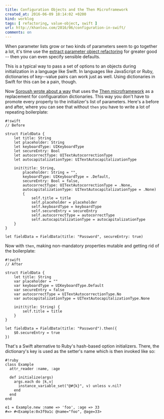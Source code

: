 ```yaml
---
title: Configuration Objects and the Then Microframework
created_at: 2016-06-09 18:14:02 +0200
kind: worklog
tags: [ refactoring, value-object, swift ]
url: http://khanlou.com/2016/06/configuration-in-swift/
comments: on
---
```


When parameter lists grow or two kinds of parameters seem to go together a lot, it's time use the [extract parameter object refactoring](http://refactoring.com/catalog/introduceParameterObject.html) for greater good -- then you can even specify sensible defaults. 

This is a typical way to pass a set of options to an objects during initialization in a language like Swift. In languages like JavaScript or Ruby, dictionaries of key--value pairs can work just as well. Using dictionaries in Swift for this can be a pain, though.

Now [Soroush wrote about a way](http://khanlou.com/2016/06/configuration-in-swift/) that uses the [Then microframework](https://github.com/devxoul/Then) as a replacement for configuaration dictionaries. This way you don't have to promote every property to the initializer's list of parameters. Here's a before and after, where you can see that without `then` you have to write a lot of repeating boilerplate:
    
    #!swift
    // Before
    
    struct FieldData {
        let title: String
        let placeholder: String
        let keyboardType: UIKeyboardType
        let secureEntry: Bool
        let autocorrectType: UITextAutocorrectionType
        let autocapitalizationType: UITextAutocapitalizationType
    
        init(title: String,
            placeholder: String = "",
            keyboardType: UIKeyboardType = .Default,
            secureEntry: Bool = false,
            autocorrectType: UITextAutocorrectionType = .None,
            autocapitalizationType: UITextAutocapitalizationType = .None)
            {
                self.title = title
                self.placeholder = placeholder
                self.keyboardType = keyboardType
                self.secureEntry = secureEntry
                self.autocorrectType = autocorrectType
                self.autocapitalizationType = autocapitalizationType
        }
    }
    
    let fieldData = FieldData(title: "Password", secureEntry: true)

Now with `then`, making non-mandatory properties mutable and getting rid of the boilerplate:

    #!swift
    // After
    
    struct FieldData {
        let title: String
        var placeholder = ""
        var keyboardType = UIKeyboardType.Default
        var secureEntry = false
        var autocorrectType = UITextAutocorrectionType.No
        var autocapitalizationType = UITextAutocapitalizationType.None
    
        init(title: String) {
            self.title = title
        }
    }
    
    let fieldData = FieldData(title: "Password").then({
        $0.secureEntry = true
    })

That's a Swift alternative to Ruby's hash-based option initializers. There, the dictionary's key is used as the setter's name which is then invoked like so:

    #!ruby
    class Example
      attr_reader :name, :age
      
      def initialize(args)
        args.each do |k,v|
          instance_variable_set("@#{k}", v) unless v.nil?
        end
      end
    end
    
    e1 = Example.new :name => 'foo', :age => 33
    #=> #<Example:0x3f9a1c @name="foo", @age=33>
